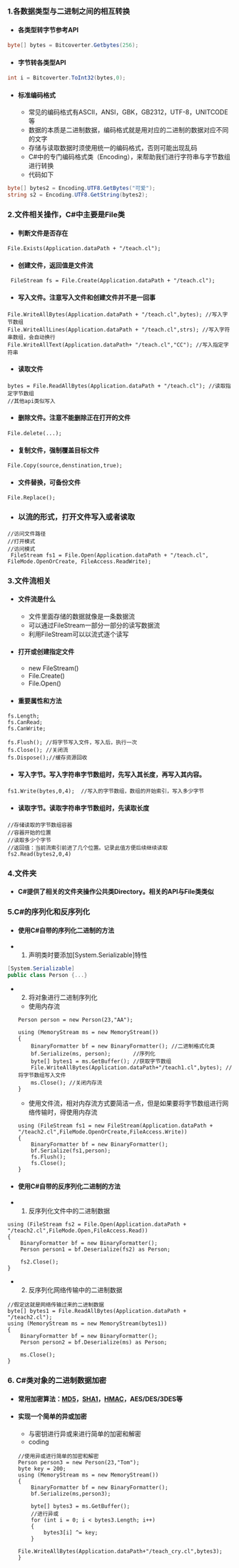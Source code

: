 ### 1.各数据类型与二进制之间的相互转换
+ #### 各类型转字节参考API
```C#
byte[] bytes = Bitcoverter.Getbytes(256);
```
+ #### 字节转各类型API
```C#
int i = Bitcoverter.ToInt32(bytes,0);
```

+ #### 标准编码格式
    + 常见的编码格式有ASCII，ANSI，GBK，GB2312，UTF-8，UNITCODE等
    + 数据的本质是二进制数据，编码格式就是用对应的二进制的数据对应不同的文字
    + 存储与读取数据时须使用统一的编码格式，否则可能出现乱码
    + C#中的专门编码格式类（Encoding），来帮助我们进行字符串与字节数组进行转换
    + 代码如下
```C#
byte[] bytes2 = Encoding.UTF8.GetBytes("可爱");
string s2 = Encoding.UTF8.GetString(bytes2);
 ```
 
### 2.文件相关操作，C#中主要是File类
+ #### 判断文件是否存在
```
File.Exists(Application.dataPath + "/teach.cl");
```
+ #### 创建文件，返回值是文件流
```
 FileStream fs = File.Create(Application.dataPath + "/teach.cl");
```

+ #### 写入文件。注意写入文件和创建文件并不是一回事
```
File.WriteAllBytes(Application.dataPath + "/teach.cl",bytes); //写入字节数组
File.WriteAllLines(Application.dataPath + "/teach.cl",strs); //写入字符串数组，会自动换行
File.WriteAllText(Application.dataPath+ "/teach.cl","CC"); //写入指定字符串
```

+ #### 读取文件
```
bytes = File.ReadAllBytes(Application.dataPath + "/teach.cl"); //读取指定字节数组
//其他api类似写入
```

+ #### 删除文件。注意不能删除正在打开的文件
```
File.delete(...);
```

+ #### 复制文件，强制覆盖目标文件
```
File.Copy(source,denstination,true);
```
+ #### 文件替换，可备份文件
```
File.Replace();
```

+ ### 以流的形式，打开文件写入或者读取
```
//访问文件路径
//打开模式
//访问模式
 FileStream fs1 = File.Open(Application.dataPath + "/teach.cl", FileMode.OpenOrCreate, FileAccess.ReadWrite);
```

### 3.文件流相关
+ #### 文件流是什么
    + 文件里面存储的数据就像是一条数据流
    + 可以通过FileStream一部分一部分的读写数据流
    + 利用FileStream可以以流式逐个读写

+ #### 打开或创建指定文件
    + new FileStream()
    + File.Create()
    + File.Open()
    
+ #### 重要属性和方法
```
fs.Length;
fs.CanRead;
fs.CanWrite;

fs.Flush(); //将字节写入文件，写入后，执行一次
fs.Close(); //关闭流
fs.Dispose();//缓存资源回收
```

+ #### 写入字节。写入字符串字节数组时，先写入其长度，再写入其内容。
```
fs1.Write(bytes,0,4);  //写入的字节数组，数组的开始索引，写入多少字节
```

+ #### 读取字节。读取字符串字节数组时，先读取长度
```
//存储读取的字节数组容器
//容器开始的位置
//读取多少个字节
//返回值：当前流索引前进了几个位置。记录此值方便后续继续读取
fs2.Read(bytes2,0,4)
```

### 4.文件夹
+ #### C#提供了相关的文件夹操作公共类Directory。相关的API与File类类似


### 5.C#的序列化和反序列化
+ #### 使用C#自带的序列化二进制的方法
+ 1. 声明类时要添加[System.Serializable]特性
```C#
[System.Serializable]
public class Person {...}
``````
+ 2. 将对象进行二进制序列化
    + 使用内存流
    ```
    Person person = new Person(23,"AA");

    using (MemoryStream ms = new MemoryStream())
    {
        BinaryFormatter bf = new BinaryFormatter(); //二进制格式化类
        bf.Serialize(ms, person);       //序列化
        byte[] bytes1 = ms.GetBuffer(); //获取字节数组
        File.WriteAllBytes(Application.dataPath+"/teach1.cl",bytes); //将字节数组写入文件
        ms.Close(); //关闭内存流
    }
    ```
    + 使用文件流，相对内存流方式要简洁一点，但是如果要将字节数组进行网络传输时，得使用内存流
    ```
    using (FileStream fs1 = new FileStream(Application.dataPath + "/teach2.cl",FileMode.OpenOrCreate,FileAccess.Write))
    {
        BinaryFormatter bf = new BinaryFormatter();
        bf.Serialize(fs1,person);
        fs.Flush();
        fs.Close();
    }
    ```

+ #### 使用C#自带的反序列化二进制的方法
+ 1. 反序列化文件中的二进制数据
```
using (FileStream fs2 = File.Open(Application.dataPath + "/teach2.cl",FileMode.Open,FileAccess.Read))
{
    BinaryFormatter bf = new BinaryFormatter();
    Person person1 = bf.Deserialize(fs2) as Person;
                
    fs2.Close();
}
```
+ 2. 反序列化网络传输中的二进制数据
```
//假定这就是网络传输过来的二进制数据
byte[] bytes1 = File.ReadAllBytes(Application.dataPath + "/teach2.cl");
using (MemoryStream ms = new MemoryStream(bytes1))
{
    BinaryFormatter bf = new BinaryFormatter();
    Person person2 = bf.Deserialize(ms) as Person;
                
    ms.Close();
}
```  

### 6. C#类对象的二进制数据加密
+ #### 常用加密算法：[MD5](https://www.cnblogs.com/foxclever/p/7668369.html)，[SHA1](https://www.cnblogs.com/scu-cjx/p/6878853.html)，[HMAC](https://www.cnblogs.com/shoshana-kong/p/11497676.html)，AES/DES/3DES等
+ #### 实现一个简单的异或加密
    + 与密钥进行异或来进行简单的加密和解密
    + coding
    ```
    //使用异或进行简单的加密和解密
    Person person3 = new Person(23,"Tom");
    byte key = 200;
    using (MemoryStream ms = new MemoryStream())
    {
        BinaryFormatter bf = new BinaryFormatter();
        bf.Serialize(ms,person3);

        byte[] bytes3 = ms.GetBuffer();
        //进行异或
        for (int i = 0; i < bytes3.Length; i++)
        {
            bytes3[i] ^= key;
        }
        File.WriteAllBytes(Application.dataPath+"/teach_cry.cl",bytes3);
    }
    ```